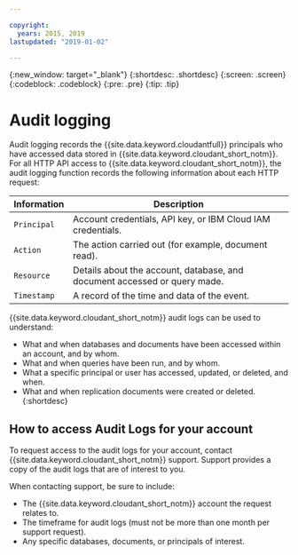 ```yaml
---

copyright:
  years: 2015, 2019
lastupdated: "2019-01-02"

---
```


{:new_window: target="_blank"}
{:shortdesc: .shortdesc}
{:screen: .screen}
{:codeblock: .codeblock}
{:pre: .pre}
{:tip: .tip}

<!-- Acrolinx: 2017-05-10 -->

# Audit logging


Audit logging records the {{site.data.keyword.cloudantfull}} principals who have 
accessed data stored in {{site.data.keyword.cloudant_short_notm}}. For all HTTP API 
access to {{site.data.keyword.cloudant_short_notm}}, the audit logging function 
records the following information about each HTTP request:

Information | Description
------------|------------
`Principal` | Account credentials, API key, or IBM Cloud IAM credentials.
`Action` | The action carried out (for example, document read).
`Resource` | Details about the account, database, and document accessed or query made.
`Timestamp` | A record of the time and data of the event. 

{{site.data.keyword.cloudant_short_notm}} audit logs can be used to understand:

- What and when databases and documents have been accessed within an account, 
and by whom.
- What and when queries have been run, and by whom.
- What a specific principal or user has accessed, updated, or deleted, and when.
- What and when replication documents were created or deleted.
{:shortdesc}

## How to access Audit Logs for your account

To request access to the audit logs for your account, contact 
{{site.data.keyword.cloudant_short_notm}} support. Support provides a copy of the audit logs that are of interest to you.

When contacting support, be sure to include:

- The {{site.data.keyword.cloudant_short_notm}} account the request relates to.
- The timeframe for audit logs (must not be more than one month per support request).
- Any specific databases, documents, or principals of interest.